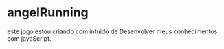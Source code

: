 # angelRunning
este jogo estou criando com intuido de Desenvolver meus conhecimentos com javaScript.
